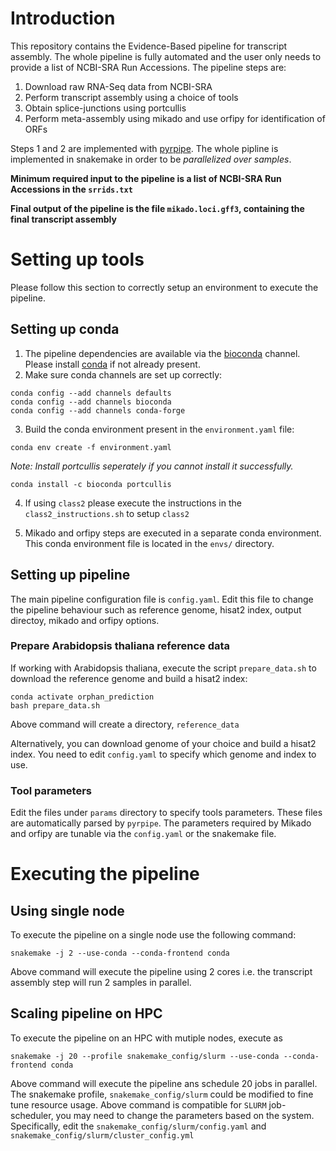 # Introduction

This repository contains the Evidence-Based pipeline for transcript assembly.
The whole pipeline is fully automated and the user only needs to provide a list of NCBI-SRA Run Accessions.
The pipeline steps are:

1. Download raw RNA-Seq data from NCBI-SRA
2. Perform transcript assembly using a choice of tools
3. Obtain splice-junctions using portcullis
4. Perform meta-assembly using mikado and use orfipy for identification of ORFs

Steps 1 and 2 are implemented with [pyrpipe](https://github.com/urmi-21/pyrpipe). 
The whole pipline is implemented in snakemake in order to be *parallelized over samples*.

**Minimum required input to the pipeline is a list of NCBI-SRA Run Accessions in the `srrids.txt`**

**Final output of the pipeline is the file `mikado.loci.gff3`, containing the final transcript assembly**


# Setting up tools

Please follow this section to correctly setup an environment to execute the pipeline.

## Setting up conda

1. The pipeline dependencies are available via the [bioconda]() channel. Please install [conda]() if not already present.
2. Make sure conda channels are set up correctly:

```
conda config --add channels defaults
conda config --add channels bioconda
conda config --add channels conda-forge
```

3. Build the conda environment present in the `environment.yaml` file:

```
conda env create -f environment.yaml
``` 

   _Note: Install portcullis seperately if you cannot install it successfully._
    
```
conda install -c bioconda portcullis
```


4. If using `class2` please execute the instructions in the `class2_instructions.sh` to setup `class2`

5. Mikado and orfipy steps are executed in a separate conda environment. This conda environment file is located in the `envs/` directory.

## Setting up pipeline

The main pipeline configuration file is `config.yaml`. Edit this file to change the pipeline behaviour such as reference genome, hisat2 index, output directoy, mikado and orfipy options.

### Prepare Arabidopsis thaliana reference data
If working with Arabidopsis thaliana, execute the script `prepare_data.sh` to download the reference genome and build a hisat2 index:

```
conda activate orphan_prediction
bash prepare_data.sh
```

Above command will create a directory, `reference_data`

Alternatively, you can download genome of your choice and build a hisat2 index. You need to edit `config.yaml` to specify which genome and index to use.

### Tool parameters
Edit the files under `params` directory to specify tools parameters. These files are automatically parsed by `pyrpipe`.
The parameters required by Mikado and orfipy are tunable via the `config.yaml` or the snakemake file.
 
# Executing the pipeline

## Using single node
To execute the pipeline on a single node use the following command:

```
snakemake -j 2 --use-conda --conda-frontend conda
```

Above command will execute the pipeline using 2 cores i.e. the transcript assembly step will run 2 samples in parallel.

## Scaling pipeline on HPC

To execute the pipeline on an HPC with mutiple nodes, execute as

```
snakemake -j 20 --profile snakemake_config/slurm --use-conda --conda-frontend conda
```

Above command will execute the pipeline ans schedule 20 jobs in parallel. 
The snakemake profile, `snakemake_config/slurm` could be modified to fine tune resource usage.
Above command is compatible for `SLURM` job-scheduler, you may need to change the parameters based on the system.
Specifically, edit the `snakemake_config/slurm/config.yaml` and `snakemake_config/slurm/cluster_config.yml`













